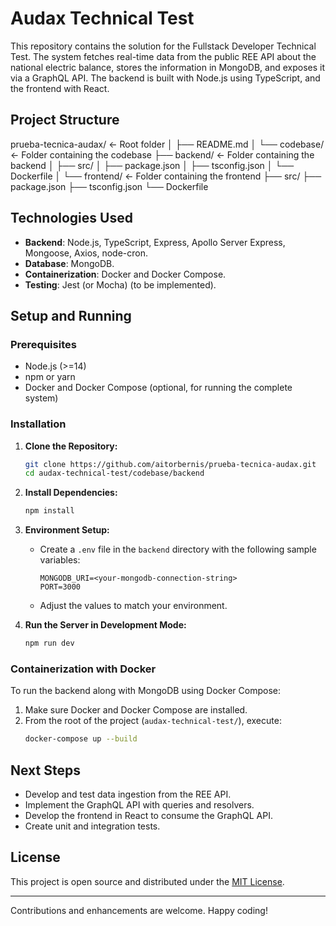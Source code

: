 # Audax Technical Test

This repository contains the solution for the Fullstack Developer Technical Test. The system fetches real-time data from the public REE API about the national electric balance, stores the information in MongoDB, and exposes it via a GraphQL API. The backend is built with Node.js using TypeScript, and the frontend with React.

## Project Structure

prueba-tecnica-audax/          ← Root folder
│
├── README.md
│
└── codebase/                  ← Folder containing the codebase
    ├── backend/               ← Folder containing the backend
    │   ├── src/
    │   ├── package.json
    │   ├── tsconfig.json
    │   └── Dockerfile
    │
    └── frontend/               ← Folder containing the frontend
        ├── src/
        ├── package.json
        ├── tsconfig.json
        └── Dockerfile


## Technologies Used

- **Backend**: Node.js, TypeScript, Express, Apollo Server Express, Mongoose, Axios, node-cron.
- **Database**: MongoDB.
- **Containerization**: Docker and Docker Compose.
- **Testing**: Jest (or Mocha) (to be implemented).

## Setup and Running

### Prerequisites

- Node.js (>=14)
- npm or yarn
- Docker and Docker Compose (optional, for running the complete system)

### Installation

1. **Clone the Repository:**
    ```bash
    git clone https://github.com/aitorbernis/prueba-tecnica-audax.git
    cd audax-technical-test/codebase/backend
    ```

2. **Install Dependencies:**
    ```bash
    npm install
    ```

3. **Environment Setup:**
    - Create a `.env` file in the `backend` directory with the following sample variables:
      ```env
      MONGODB_URI=<your-mongodb-connection-string>
      PORT=3000
      ```
    - Adjust the values to match your environment.

4. **Run the Server in Development Mode:**
    ```bash
    npm run dev
    ```

### Containerization with Docker

To run the backend along with MongoDB using Docker Compose:

1. Make sure Docker and Docker Compose are installed.
2. From the root of the project (`audax-technical-test/`), execute:
    ```bash
    docker-compose up --build
    ```

## Next Steps

- Develop and test data ingestion from the REE API.
- Implement the GraphQL API with queries and resolvers.
- Develop the frontend in React to consume the GraphQL API.
- Create unit and integration tests.

## License

This project is open source and distributed under the [MIT License](LICENSE).

---

Contributions and enhancements are welcome. Happy coding!
